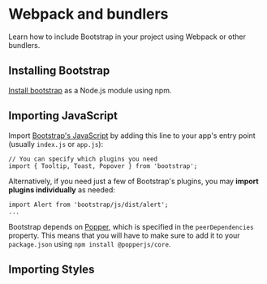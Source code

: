 # Webpack and bundlers

Learn how to include Bootstrap in your project using Webpack or other bundlers.

## Installing Bootstrap

[Install bootstrap](https://github.com/AndrewSRea/My_Learning_Port/tree/main/Bootstrap/Getting_Started/Download#npm) as a Node.js module using npm.

## Importing JavaScript

Import [Bootstrap's JavaScript](https://github.com/AndrewSRea/My_Learning_Port/tree/main/Bootstrap/Getting_Started/JavaScript#javascript) by adding this line to your app's entry point (usually `index.js` or `app.js`):
```
// You can specify which plugins you need
import { Tooltip, Toast, Popover } from 'bootstrap';
```
Alternatively, if you need just a few of Bootstrap's plugins, you may **import plugins individually** as needed:
```
import Alert from 'bootstrap/js/dist/alert';
...
```
Bootstrap depends on [Popper](https://popper.js.org/), which is specified in the `peerDependencies` property. This means that you will have to make sure to add it to your `package.json` using `npm install @popperjs/core`.

## Importing Styles

